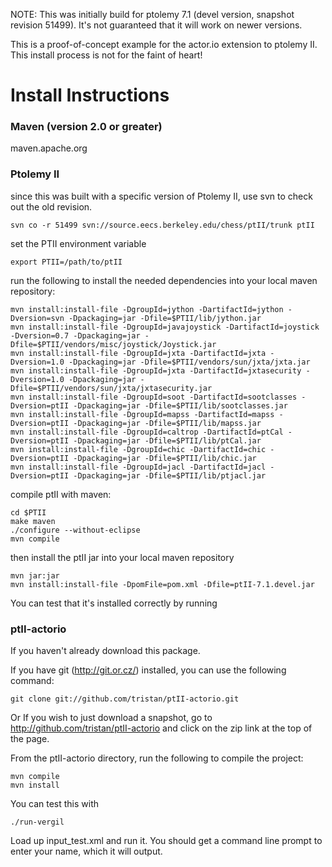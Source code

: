 NOTE: This was initially build for ptolemy 7.1 (devel version, snapshot revision 51499). It's not guaranteed that it will work on newer versions.

This is a proof-of-concept example for the actor.io extension to ptolemy II. This install process is not for the faint of heart!

Install Instructions
====================

### Maven (version 2.0 or greater)

maven.apache.org

### Ptolemy II

since this was built with a specific version of Ptolemy II, use svn to check out the old revision.

    svn co -r 51499 svn://source.eecs.berkeley.edu/chess/ptII/trunk ptII

set the PTII environment variable

    export PTII=/path/to/ptII

run the following to install the needed dependencies into your local maven repository:

    mvn install:install-file -DgroupId=jython -DartifactId=jython -Dversion=svn -Dpackaging=jar -Dfile=$PTII/lib/jython.jar
    mvn install:install-file -DgroupId=javajoystick -DartifactId=joystick -Dversion=0.7 -Dpackaging=jar -Dfile=$PTII/vendors/misc/joystick/Joystick.jar 
    mvn install:install-file -DgroupId=jxta -DartifactId=jxta -Dversion=1.0 -Dpackaging=jar -Dfile=$PTII/vendors/sun/jxta/jxta.jar
    mvn install:install-file -DgroupId=jxta -DartifactId=jxtasecurity -Dversion=1.0 -Dpackaging=jar -Dfile=$PTII/vendors/sun/jxta/jxtasecurity.jar
    mvn install:install-file -DgroupId=soot -DartifactId=sootclasses -Dversion=ptII -Dpackaging=jar -Dfile=$PTII/lib/sootclasses.jar
    mvn install:install-file -DgroupId=mapss -DartifactId=mapss -Dversion=ptII -Dpackaging=jar -Dfile=$PTII/lib/mapss.jar
    mvn install:install-file -DgroupId=caltrop -DartifactId=ptCal -Dversion=ptII -Dpackaging=jar -Dfile=$PTII/lib/ptCal.jar
    mvn install:install-file -DgroupId=chic -DartifactId=chic -Dversion=ptII -Dpackaging=jar -Dfile=$PTII/lib/chic.jar
    mvn install:install-file -DgroupId=jacl -DartifactId=jacl -Dversion=ptII -Dpackaging=jar -Dfile=$PTII/lib/ptjacl.jar

compile ptII with maven:

    cd $PTII
    make maven
    ./configure --without-eclipse
    mvn compile

then install the ptII jar into your local maven repository

    mvn jar:jar
    mvn install:install-file -DpomFile=pom.xml -Dfile=ptII-7.1.devel.jar

You can test that it's installed correctly by running

### ptII-actorio

If you haven't already download this package.

If you have git (http://git.or.cz/) installed, you can use the following command:

    git clone git://github.com/tristan/ptII-actorio.git

Or If you wish to just download a snapshot, go to http://github.com/tristan/ptII-actorio and click on the zip link at the top of the page.

From the ptII-actorio directory, run the following to compile the project:

    mvn compile
    mvn install

You can test this with

    ./run-vergil

Load up input_test.xml and run it. You should get a command line prompt to enter your name, which it will output.